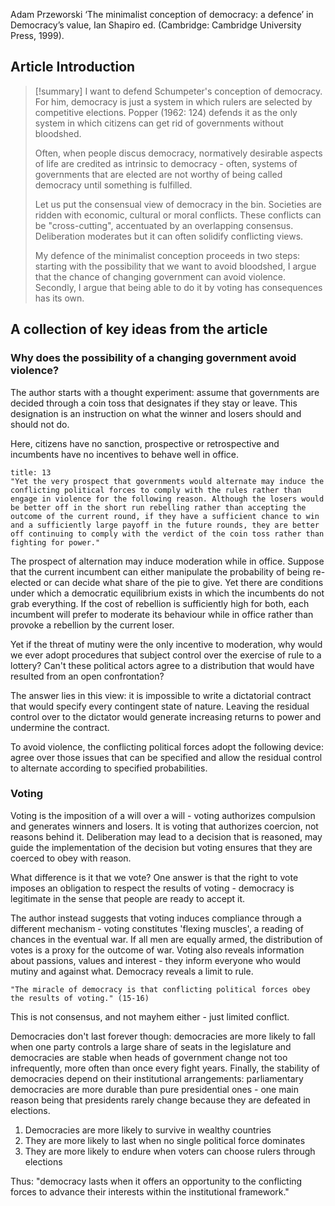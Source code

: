 Adam Przeworski ‘The minimalist conception of democracy: a defence’ in Democracy’s value, Ian Shapiro ed. (Cambridge: Cambridge University Press, 1999).
## Article Introduction

>[!summary]
>I want to defend Schumpeter's conception of democracy. For him, democracy is just a system in which rulers are selected by competitive elections. Popper (1962: 124) defends it as the only system in which citizens can get rid of governments without bloodshed.
>
>Often, when people discus democracy, normatively desirable aspects of life are credited as intrinsic to democracy - often, systems of governments that are elected are not worthy of being called democracy until something is fulfilled.
>
>Let us put the consensual view of democracy in the bin. Societies are ridden with economic, cultural or moral conflicts. These conflicts can be "cross-cutting", accentuated by an overlapping consensus. Deliberation moderates but it can often solidify conflicting views.
>
>My defence of the minimalist conception proceeds in two steps: starting with the possibility that we want to avoid bloodshed, I argue that the chance of changing government can avoid violence. Secondly, I argue that being able to do it by voting has consequences has its own.
>

## A collection of key ideas from the article

### Why does the possibility of a changing government avoid violence?

The author starts with a thought experiment: assume that governments are decided through a coin toss that designates if they stay or leave. This designation is an instruction on what the winner and losers should and should not do.

Here, citizens have no sanction, prospective or retrospective and incumbents have no incentives to behave well in office.

```ad-quote
title: 13
"Yet the very prospect that governments would alternate may induce the conflicting political forces to comply with the rules rather than engage in violence for the following reason. Although the losers would be better off in the short run rebelling rather than accepting the outcome of the current round, if they have a sufficient chance to win and a sufficiently large payoff in the future rounds, they are better off continuing to comply with the verdict of the coin toss rather than fighting for power."

```

The prospect of alternation may induce moderation while in office. Suppose that the current incumbent can either manipulate the probability of being re-elected or can decide what share of the pie to give. Yet there are conditions under which a democratic equilibrium exists in which the incumbents do not grab everything. If the cost of rebellion is sufficiently high for both, each incumbent will prefer to moderate its behaviour while in office rather than provoke a rebellion by the current loser.

Yet if the threat of mutiny were the only incentive to moderation, why would we ever adopt procedures that subject control over the exercise of rule to a lottery? Can't these political actors agree to a distribution that would have resulted from an open confrontation?

The answer lies in this view: it is impossible to write a dictatorial contract that would specify every contingent state of nature. Leaving the residual control over to the dictator would generate increasing returns to power and undermine the contract.

To avoid violence, the conflicting political forces adopt the following device: agree over those issues that can be specified and allow the residual control to alternate according to specified probabilities.

### Voting

Voting is the imposition of a will over a will - voting authorizes compulsion and generates winners and losers. It is voting that authorizes coercion, not reasons behind it. Deliberation may lead to a decision that is reasoned, may guide the implementation of the decision but voting ensures that they are coerced to obey with reason.

What difference is it that we vote? One answer is that the right to vote imposes an obligation to respect the results of voting - democracy is legitimate in the sense that people are ready to accept it.

The author instead suggests that voting induces compliance through a different mechanism - voting constitutes 'flexing muscles', a reading of chances in the eventual war. If all men are equally armed, the distribution of votes is a proxy for the outcome of war. Voting also reveals information about passions, values and interest - they inform everyone who would mutiny and against what. Democracy reveals a limit to rule.

```ad-quote
"The miracle of democracy is that conflicting political forces obey the results of voting." (15-16)
```

This is not consensus, and not mayhem either - just limited conflict.

Democracies don't last forever though: democracies are more likely to fall when one party controls a large share of seats in the legislature and democracies are stable when heads of government change not too infrequently, more often than once every fight years. Finally, the stability of democracies depend on their institutional arrangements: parliamentary democracies are more durable than pure presidential ones - one main reason being that presidents rarely change because they are defeated in elections.

1. Democracies are more likely to survive in wealthy countries
2. They are more likely to last when no single political force dominates
3. They are more likely to endure when voters can choose rulers through elections

Thus: "democracy lasts when it offers an opportunity to the conflicting forces to advance their interests within the institutional framework."